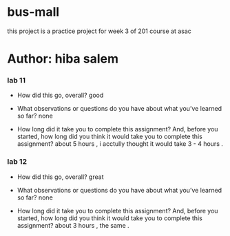 # bus-mall

this project is a practice project for week 3 of 201 course at asac

# Author: hiba salem

### lab 11

* How did this go, overall?
good 

* What observations or questions do you have about what you’ve learned so far?
none

* How long did it take you to complete this assignment? And, before you started, how long did you think it would take you to complete this assignment?
about 5 hours , i acctully thought it would take 3 - 4 hours .

### lab 12

* How did this go, overall?
great

* What observations or questions do you have about what you’ve learned so far?
none

* How long did it take you to complete this assignment? And, before you started, how long did you think it would take you to complete this assignment?
about 3 hours , the same . 

